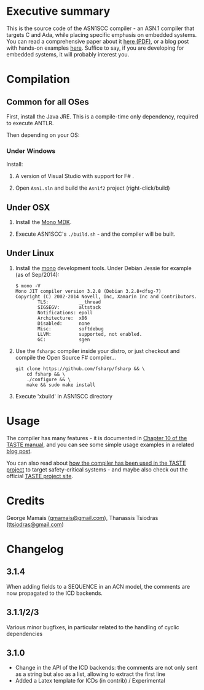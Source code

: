Executive summary
=================

This is the source code of the ASN1SCC compiler - an ASN.1 compiler that
targets C and Ada, while placing specific emphasis on embedded systems. You can
read a comprehensive paper about it
[here (PDF)](http://www.erts2012.org/site/0p2ruc89/7c-4.pdf), or a blog post
with hands-on examples [here](http://users.softlab.ece.ntua.gr/~ttsiod/asn1.html).
Suffice to say, if you are developing for embedded systems, it will probably
interest you.

Compilation
===========

## Common for all OSes

First, install the Java JRE. This is a compile-time only dependency,
required to execute ANTLR.

Then depending on your OS:

### Under Windows

Install:

1. A version of Visual Studio with support for F# .

2. Open `Asn1.sln` and build the `Asn1f2` project (right-click/build)

## Under OSX

1. Install the [Mono MDK](http://www.mono-project.com).

2. Execute ASN1SCC's `./build.sh` - and the compiler will be built.

## Under Linux

1. Install the [mono](http://www.mono-project.com) development tools. Under
   Debian Jessie for example (as of Sep/2014):

    ```
    $ mono -V
    Mono JIT compiler version 3.2.8 (Debian 3.2.8+dfsg-7)
    Copyright (C) 2002-2014 Novell, Inc, Xamarin Inc and Contributors.
            TLS:           __thread
            SIGSEGV:       altstack
            Notifications: epoll
            Architecture:  x86
            Disabled:      none
            Misc:          softdebug 
            LLVM:          supported, not enabled.
            GC:            sgen
    ```

2. Use the `fsharpc` compiler inside your distro, or just checkout and compile
   the Open Source F# compiler...

    ```
    git clone https://github.com/fsharp/fsharp && \
        cd fsharp && \
        ./configure && \
        make && sudo make install 
    ```

3. Execute 'xbuild' in ASN1SCC directory

Usage
=====

The compiler has many features - it is documented in
[Chapter 10 of the TASTE manual](http://download.tuxfamily.org/taste/snapshots/doc/taste-documentation-current.pdf),
and you can see some simple usage examples in a related
[blog post](http://users.softlab.ece.ntua.gr/~ttsiod/asn1.html).

You can also read about
[how the compiler has been used in the TASTE project](http://www.semantix.gr/assert/)
to target safety-critical systems - and maybe also check out the
official [TASTE project site](http://taste.tuxfamily.org).

Credits
=======
George Mamais (gmamais@gmail.com), Thanassis Tsiodras (ttsiodras@gmail.com)


Changelog
=========

3.1.4
-----
When adding fields to a SEQUENCE in an ACN model, the comments are now propagated to the ICD backends.

3.1.1/2/3
---------
Various minor bugfixes, in particular related to the handling of cyclic dependencies

3.1.0
-----
* Change in the API of the ICD backends: the comments are not only sent as a string but also as a list, allowing to extract the first line
* Added a Latex template for ICDs (in contrib) / Experimental


